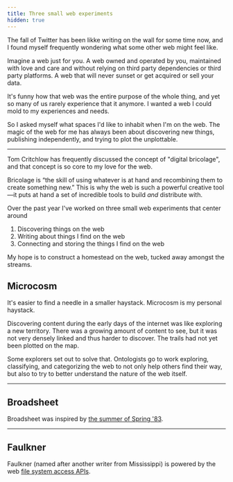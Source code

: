 ```yaml
---
title: Three small web experiments
hidden: true
---
```


The fall of Twitter has been likke writing on the wall for some time now, and I found myself frequently wondering what some other web might feel like.

Imagine a web just for you. A web owned and operated by you, maintained with love and care and without relying on third party dependencies or third party platforms. A web that will never sunset or get acquired or sell your data.

It's funny how that web was the entire purpose of the whole thing, and yet so many of us rarely experience that it anymore. I wanted a web I could mold to my experiences and needs.

So I asked myself what spaces I'd like to inhabit when I'm on the web. The magic of the web for me has always been about discovering new things, publishing independently, and trying to plot the unplottable.

---

Tom Critchlow has frequently discussed the concept of "digital bricolage", and that concept is so core to my love for the web.

Bricolage is “the skill of using whatever is at hand and recombining them to create something new.” This is why the web is such a powerful creative tool—it puts at hand a set of incredible tools to build _and_ distribute with.

Over the past year I've worked on three small web experiments that center around

1. Discovering things on the web
2. Writing about things I find on the web
3. Connecting and storing the things I find on the web

My hope is to construct a homestead on the web, tucked away amongst the streams.

## Microcosm

It's easier to find a needle in a smaller haystack. Microcosm is my personal haystack.

Discovering content during the early days of the internet was like exploring a new territory. There was a growing amount of content to see, but it was not very densely linked and thus harder to discover. The trails had not yet been plotted on the map.

Some explorers set out to solve that. Ontologists go to work exploring, classifying, and categorizing the web to not only help others find their way, but also to try to better understand the nature of the web itself.

<hr class='break' />

## Broadsheet

Broadsheet was inspired by [the summer of Spring '83](https://www.robinsloan.com/lab/specifying-spring-83/#summer).

<hr class='break' />

## Faulkner

Faulkner (named after another writer from Mississippi) is powered by the web [file system access APIs](https://developer.mozilla.org/en-US/docs/Web/API/File_System_Access_API).
